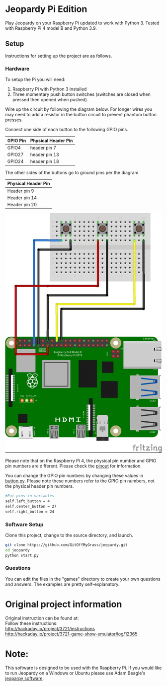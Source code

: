 # Jeopardy Pi Edition
Play Jeopardy on your Raspberry Pi updated to work with Python 3.  Tested with Raspberry Pi 4 model B and Python 3.9.

## Setup
Instructions for setting up the project are as follows.

### Hardware
To setup the Pi you will need:
1.  Raspberry Pi with Python 3 installed
2.  Three momentary push button switches (switches are closed when pressed then opened when pushed)

Wire up the circuit by following the diagram below.  For longer wires you may need to add a resistor in the button circuit to prevent phantom button presses.

Connect one side of each button to the following GPIO pins.  

| GPIO Pin | Physical Header Pin |
| -------- | ------------------- |
| GPIO4 | header pin 7 |
| GPIO27 | header pin 13 | 
| GPIO24 | header pin 18 |


The other sides of the buttons go to ground pins per the diagram.

| Physical Header Pin |
| ------------------- |
| Header pin 9 |
| Header pin 14 |
| Header pin 20 |


![Fritzing Diagram](https://github.com/GitOffMyGrass/Jeopardy/blob/master/Jeopardy_Buzzer_Fritzing.jpg?raw=true)


Please note that on the Raspberry Pi 4, the physical pin number and GPIO pin numbers are different.  Please check the [pinout](https://www.tomshardware.com/reviews/raspberry-pi-gpio-pinout,6122.html) for information. 


You can change the GPIO pin numbers by changing these values in [button.py](https://github.com/GitOffMyGrass/Jeopardy/blob/master/button.py).  Please note these numbers refer to the GPIO pin numbers, not the physical header pin numbers.

```sh
#Put pins in variables
self.left_button = 4
self.center_button = 27
self.right_button = 24
```


### Software Setup

Clone this project, change to the source directory, and launch.

```sh
git clone https://github.com/GitOffMyGrass/jeopardy.git
cd jeopardy
python start.py
```

### Questions
You can edit the files in the "games" directory to create your own questions and answers.  The examples are pretty self-explanatory.


# Original project information
Original instruction can be found at:<br />
Follow these instructions:</br>
http://hackaday.io/project/3721/instructions
http://hackaday.io/project/3721-game-show-emulator/log/12365

# Note:
This software is designed to be used with the Raspberry Pi. If you would like to run Jeopardy on a Windows or Ubuntu please use Adam Beagle's <a href='https://github.com/adambeagle/jeoparpy'>jeoparpy software</a>. 

